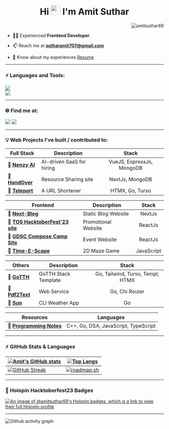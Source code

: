 <!-- <img src="https://github.com/1999AZZAR/1999AZZAR/blob/main/resources/img/grid-snake.svg" /> -->
<h1 align="center" style="font-weight: bold">Hi <img src="https://blog.joypixels.com/content/images/2019/06/waving_hand_sign_1024.gif" width="30px"> I'm Amit Suthar</h1>
<!-- <h3 align="center">Frontend Developer</h3> -->

<p align="right"> <img src="https://komarev.com/ghpvc/?username=amitsuthar69&label=Profile%20views&color=0e75b6" alt="amitsuthar69" /> </p>

- 👨‍💻 Experienced **Frontend Developer**.

- 📫 Reach me at **sutharamit707@gmail.com**

- 📄 Know about my experiences [Resume](https://drive.google.com/file/d/1jGltlluBcoqeC65VxPP1OZtXz78zDiro/view?usp=sharing)

---

<h3 style="font-weight: bold" >⚡ Languages and Tools:</h3>
<p> 
<img src="https://skillicons.dev/icons?i=go,js,nodejs,sqlite,mongodb,docker" />
<br/>
<img src="https://skillicons.dev/icons?i=htmx,tailwindcss,react,vue,nextjs,arch" />
</p>

---

<h3 style="font-weight: bold" >🌐 Find me at:</h3>

<p>
<a href="https://x.com/oyee_amitt"><img src="https://skillicons.dev/icons?i=twitter" /></a>
<a href="https://dev.to/amitsuthar69"><img src="https://skillicons.dev/icons?i=devto" /></a>
<!-- <a href="https://www.linkedin.com/in/amitsuthar69"><img src="https://skillicons.dev/icons?i=linkedin" /></a> -->
</p>

---

### 💡 Web Projects I've built / contributed to:

| Full Stack                                                     |     Description       |        Stack            |
| ---------------------------------------------------------------|-----------------------| :---------------------: |
| 🔗 [**Nenzy AI**](https://nenzy.ai)    | AI-driven SaaS for hiring | VueJS, ExpressJs, MongoDB         |
| 🔗 [**HandOver**](https://github.com/amitsuthar69/handOver)    | Resource Sharing site | NextJs, MongoDB         |
| 🔗 [**Teleport**](https://github.com/amitsuthar69/teleport/)   | A URL Shortener       | HTMX, Go, Turso         |

| Frontend                                                                              | Description         |        Stack            |
| --------------------------------------------------------------------------------------|---------------------| :---------------------: |
| 🔗 [**Next-Blog**](https://github.com/amitsuthar69/next-blog)                         | Static Blog Website |  NextJs                 |
| 🔗 [**TOS HacktoberFest'23 site**](https://github.com/tcet-opensource/hacktober-fest) | Promotional Website |  ReactJs                |
| 🔗 [**GDSC Compose Camp Site**](https://github.com/amitsuthar69/gdsc-compose-camp)    | Event Website       |  ReactJs                |
| 🔗 [**Time-E-Scape**](https://github.com/BitBrigade/Tim-E-Scape)                      | 2D Maze Game        | JavaScript              |

| Others                                                            | Description      |        Stack            |
| ------------------------------------------------------------------|------------------| :---------------------: |
| 🔗 [**GoTTH**](https://github.com/amitsuthar69/GoTTH)               | GoTTH Stack Template | Go, Tailwind, Turso, Templ, HTMX |
| 🔗 [**Pdf2Text**](https://github.com/amitsuthar69/pdf2text/)      | Web Service      | Go, Chi Router          |
| 🔗 [**Sun**](https://github.com/amitsuthar69/sun)                 | CLI Weather App  | Go                      |

| Resources                                                                     |            Languages                 |
| ----------------------------------------------------------------------------- | :----------------------------------: |
| 🔗 [**Programming Notes**](https://github.com/amitsuthar69/Programming-Notes) | C++, Go, DSA, JavaScript, TypeScript |

---

### ⚡ GitHub Stats & Languages

<!-- prettier-ignore-start -->
| [![Amit's GitHub stats](https://github-readme-stats.vercel.app/api?username=amitsuthar69&custom_title=My%20Github%20Stats&show_icons=true&theme=dracula&border_radius=10&hide_border=true)](https://github.com/anuraghazra/github-readme-stats)   | [![Top Langs](https://github-readme-stats.vercel.app/api/top-langs/?username=amitsuthar69&hide=GLSL,html,purebasic&theme=dracula&hide_border=true&border_radius=10&show_icons=true&layout=compact)](https://github.com/anuraghazra/github-readme-stats)    |
|--------------- | --------------- |
| [![GitHub Streak](https://streak-stats.demolab.com?user=amitsuthar69&theme=dracula&hide_border=true&exclude_days=Sun)](https://git.io/streak-stats)   | [![roadmap.sh](https://api.roadmap.sh/v1-badge/wide/65410ecbc5b7df990dfde00e?variant=dark)](https://roadmap.sh)  |
<!-- prettier-ignore-end -->

---
<h3>📛 Holopin Hacktoberfest23 Badges</h3>

[![An image of @amitsuthar69's Holopin badges, which is a link to view their full Holopin profile](https://holopin.me/amitsuthar69)](https://holopin.io/@amitsuthar69)

---

![Github activity graph](https://github-readme-activity-graph.vercel.app/graph?username=amitsuthar69&theme=tokyo-night&radius=16)

</div>
